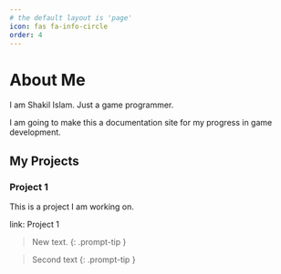 ```yaml
---
# the default layout is 'page'
icon: fas fa-info-circle
order: 4
---
```


<!-- > Add Markdown syntax content to file `_tabs/about.md`{: .filepath } and it will show up on this page.
{: .prompt-tip } -->

# About Me

I am Shakil Islam. Just a game programmer.

I am going to make this a documentation site for my progress in game development.

## My Projects
### Project 1

This is a project I am working on.

link: Project 1



>New text.
{: .prompt-tip }

>Second text
{: .prompt-tip }

